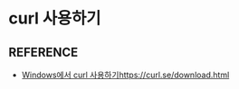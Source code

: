 # curl 사용하기

## REFERENCE

- [Windows에서 curl 사용하기](https://m.blog.naver.com/javaking75/220776461230)https://curl.se/download.html
